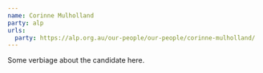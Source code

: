 ```yaml
---
name: Corinne Mulholland
party: alp
urls:
  party: https://alp.org.au/our-people/our-people/corinne-mulholland/
---
```

Some verbiage about the candidate here.
